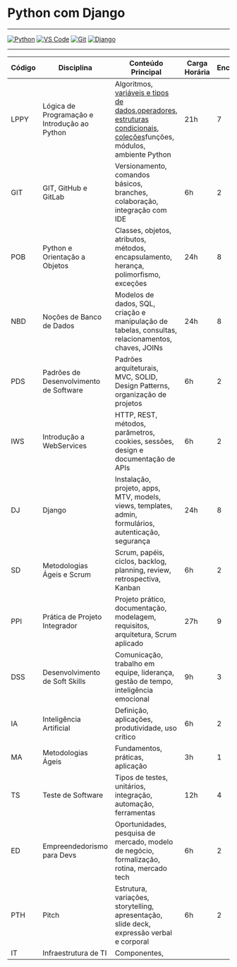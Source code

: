 # Python com Django

---
[![Python](https://img.shields.io/badge/Python-3.12-blue?logo=python)](https://www.python.org/) [![VS Code](https://img.shields.io/badge/VS%20Code-1.90-blue?logo=visualstudiocode)](https://code.visualstudio.com/) [![Git](https://img.shields.io/badge/Git-2.44-orange?logo=git)](https://git-scm.com/) [![Django](https://img.shields.io/badge/Django-5.0-green?logo=django)](https://www.djangoproject.com/)

---


| Código | Disciplina                                   | Conteúdo Principal                                                                                                   | Carga Horária | Encontros/Aulas |
|--------|----------------------------------------------|---------------------------------------------------------------------------------------------------------------------|---------------|-----------------|
| LPPY   | Lógica de Programação e Introdução ao Python | Algoritmos, [variáveis e tipos de dados](/LPPY/variaveis_tipos.md),[operadores](/LPPY/operadores.md), [estruturas condicionais](/LPPY/estruturas_condicionais.md), [coleções](/LPPY/list.md)funções, módulos, ambiente Python                    | 21h           | 7               |
| GIT    | GIT, GitHub e GitLab                        | Versionamento, comandos básicos, branches, colaboração, integração com IDE                                          | 6h            | 2               |
| POB    | Python e Orientação a Objetos                | Classes, objetos, atributos, métodos, encapsulamento, herança, polimorfismo, exceções                              | 24h           | 8               |
| NBD    | Noções de Banco de Dados                     | Modelos de dados, SQL, criação e manipulação de tabelas, consultas, relacionamentos, chaves, JOINs                  | 24h           | 8               |
| PDS    | Padrões de Desenvolvimento de Software       | Padrões arquiteturais, MVC, SOLID, Design Patterns, organização de projetos                                         | 6h            | 2               |
| IWS    | Introdução a WebServices                    | HTTP, REST, métodos, parâmetros, cookies, sessões, design e documentação de APIs                                    | 6h            | 2               |
| DJ     | Django                                      | Instalação, projeto, apps, MTV, models, views, templates, admin, formulários, autenticação, segurança               | 24h           | 8               |
| SD     | Metodologias Ágeis e Scrum                  | Scrum, papéis, ciclos, backlog, planning, review, retrospectiva, Kanban                                             | 6h            | 2               |
| PPI    | Prática de Projeto Integrador               | Projeto prático, documentação, modelagem, requisitos, arquitetura, Scrum aplicado                                   | 27h           | 9               |
| DSS    | Desenvolvimento de Soft Skills               | Comunicação, trabalho em equipe, liderança, gestão de tempo, inteligência emocional                                 | 9h            | 3               |
| IA     | Inteligência Artificial                     | Definição, aplicações, produtividade, uso crítico                                                                   | 6h            | 2               |
| MA     | Metodologias Ágeis                          | Fundamentos, práticas, aplicação                                                                                    | 3h            | 1               |
| TS     | Teste de Software                           | Tipos de testes, unitários, integração, automação, ferramentas                                                      | 12h           | 4               |
| ED     | Empreendedorismo para Devs                  | Oportunidades, pesquisa de mercado, modelo de negócio, formalização, rotina, mercado tech                           | 6h            | 2               |
| PTH    | Pitch                                       | Estrutura, variações, storytelling, apresentação, slide deck, expressão verbal e corporal                           | 6h            | 2               |
| IT     | Infraestrutura de TI                        | Componentes,